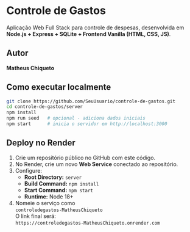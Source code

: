 # Controle de Gastos

Aplicação Web Full Stack para controle de despesas, desenvolvida em **Node.js + Express + SQLite + Frontend Vanilla (HTML, CSS, JS)**.

## Autor  
**Matheus Chiqueto**

## Como executar localmente

```bash
git clone https://github.com/SeuUsuario/controle-de-gastos.git
cd controle-de-gastos/server
npm install
npm run seed   # opcional - adiciona dados iniciais
npm start      # inicia o servidor em http://localhost:3000
```

## Deploy no Render

1. Crie um repositório público no GitHub com este código.  
2. No Render, crie um novo **Web Service** conectado ao repositório.  
3. Configure:
   - **Root Directory:** `server`
   - **Build Command:** `npm install`
   - **Start Command:** `npm start`
   - **Runtime:** Node 18+
4. Nomeie o serviço como  
   `controledegastos-MatheusChiqueto`  
   O link final será:  
   `https://controledegastos-MatheusChiqueto.onrender.com`
